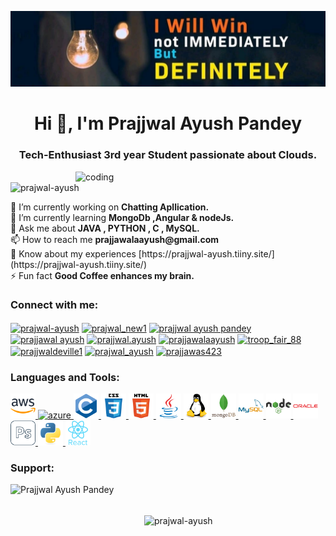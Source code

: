 ![logo](https://github.com/Prajwal-ayush/Prajwal-ayush/blob/master/WhatsApp%20Image%202024-08-05%20at%2001.49.53.jpeg)
<h1 align="center">Hi 👋, I'm Prajjwal Ayush Pandey</h1>
<h3 align="center">Tech-Enthusiast 3rd year Student passionate about Clouds.</h3>
<img align="right" alt="coding" width="400" src="https://i.pinimg.com/originals/54/e3/7d/54e37d8074ebcde1d96c77d7b2a7f310.gif">
<p align="left"> <img src="https://komarev.com/ghpvc/?username=prajwal-ayush&label=Profile%20views&color=0e75b6&style=flat" alt="prajwal-ayush" /> </p>
 🔭 I’m currently working on <strong>Chatting Apllication.</strong><br>
 🌱 I’m currently learning <strong>MongoDb ,Angular & nodeJs.</strong><br>
 💬 Ask me about <strong>JAVA , PYTHON , C , MySQL.</strong><br>
 📫 How to reach me <strong>prajjawalaayush@gmail.com</strong><br>
 📄 Know about my experiences [https://prajjwal-ayush.tiiny.site/](https://prajjwal-ayush.tiiny.site/)<br>
 ⚡ Fun fact <strong>Good Coffee enhances my brain.</strong>
<h3 align="left">Connect with me:</h3>
<p align="left">
<a href="https://codepen.io/prajwal-ayush" target="blank"><img align="center" src="https://raw.githubusercontent.com/rahuldkjain/github-profile-readme-generator/master/src/images/icons/Social/codepen.svg" alt="prajwal-ayush" height="30" width="40" /></a>
<a href="https://twitter.com/prajwal_new1" target="blank"><img align="center" src="https://raw.githubusercontent.com/rahuldkjain/github-profile-readme-generator/master/src/images/icons/Social/twitter.svg" alt="prajwal_new1" height="30" width="40" /></a>
<a href="https://linkedin.com/in/prajjwal ayush pandey" target="blank"><img align="center" src="https://raw.githubusercontent.com/rahuldkjain/github-profile-readme-generator/master/src/images/icons/Social/linked-in-alt.svg" alt="prajjwal ayush pandey" height="30" width="40" /></a>
<a href="https://fb.com/prajjawal ayush" target="blank"><img align="center" src="https://raw.githubusercontent.com/rahuldkjain/github-profile-readme-generator/master/src/images/icons/Social/facebook.svg" alt="prajjawal ayush" height="30" width="40" /></a>
<a href="https://instagram.com/prajjwal.ayush" target="blank"><img align="center" src="https://raw.githubusercontent.com/rahuldkjain/github-profile-readme-generator/master/src/images/icons/Social/instagram.svg" alt="prajjwal.ayush" height="30" width="40" /></a>
<a href="https://www.youtube.com/c/prajjawalaayush" target="blank"><img align="center" src="https://raw.githubusercontent.com/rahuldkjain/github-profile-readme-generator/master/src/images/icons/Social/youtube.svg" alt="prajjawalaayush" height="30" width="40" /></a>
<a href="https://www.codechef.com/users/troop_fair_88" target="blank"><img align="center" src="https://cdn.jsdelivr.net/npm/simple-icons@3.1.0/icons/codechef.svg" alt="troop_fair_88" height="30" width="40" /></a>
<a href="https://www.hackerrank.com/prajjwaldeville1" target="blank"><img align="center" src="https://raw.githubusercontent.com/rahuldkjain/github-profile-readme-generator/master/src/images/icons/Social/hackerrank.svg" alt="prajjwaldeville1" height="30" width="40" /></a>
<a href="https://www.leetcode.com/prajwal_ayush" target="blank"><img align="center" src="https://raw.githubusercontent.com/rahuldkjain/github-profile-readme-generator/master/src/images/icons/Social/leet-code.svg" alt="prajwal_ayush" height="30" width="40" /></a>
<a href="https://auth.geeksforgeeks.org/user/prajjawas423" target="blank"><img align="center" src="https://raw.githubusercontent.com/rahuldkjain/github-profile-readme-generator/master/src/images/icons/Social/geeks-for-geeks.svg" alt="prajjawas423" height="30" width="40" /></a>
</p>
<h3 align="left">Languages and Tools:</h3>
<p align="left"> <a href="https://aws.amazon.com" target="_blank" rel="noreferrer"> <img src="https://raw.githubusercontent.com/devicons/devicon/master/icons/amazonwebservices/amazonwebservices-original-wordmark.svg" alt="aws" width="40" height="40"/> </a> <a href="https://azure.microsoft.com/en-in/" target="_blank" rel="noreferrer"> <img src="https://www.vectorlogo.zone/logos/microsoft_azure/microsoft_azure-icon.svg" alt="azure" width="40" height="40"/> </a> <a href="https://www.cprogramming.com/" target="_blank" rel="noreferrer"> <img src="https://raw.githubusercontent.com/devicons/devicon/master/icons/c/c-original.svg" alt="c" width="40" height="40"/> </a> <a href="https://www.w3schools.com/css/" target="_blank" rel="noreferrer"> <img src="https://raw.githubusercontent.com/devicons/devicon/master/icons/css3/css3-original-wordmark.svg" alt="css3" width="40" height="40"/> </a> <a href="https://www.w3.org/html/" target="_blank" rel="noreferrer"> <img src="https://raw.githubusercontent.com/devicons/devicon/master/icons/html5/html5-original-wordmark.svg" alt="html5" width="40" height="40"/> </a> <a href="https://www.java.com" target="_blank" rel="noreferrer"> <img src="https://raw.githubusercontent.com/devicons/devicon/master/icons/java/java-original.svg" alt="java" width="40" height="40"/> </a> <a href="https://www.linux.org/" target="_blank" rel="noreferrer"> <img src="https://raw.githubusercontent.com/devicons/devicon/master/icons/linux/linux-original.svg" alt="linux" width="40" height="40"/> </a> <a href="https://www.mongodb.com/" target="_blank" rel="noreferrer"> <img src="https://raw.githubusercontent.com/devicons/devicon/master/icons/mongodb/mongodb-original-wordmark.svg" alt="mongodb" width="40" height="40"/> </a> <a href="https://www.mysql.com/" target="_blank" rel="noreferrer"> <img src="https://raw.githubusercontent.com/devicons/devicon/master/icons/mysql/mysql-original-wordmark.svg" alt="mysql" width="40" height="40"/> </a> <a href="https://nodejs.org" target="_blank" rel="noreferrer"> <img src="https://raw.githubusercontent.com/devicons/devicon/master/icons/nodejs/nodejs-original-wordmark.svg" alt="nodejs" width="40" height="40"/> </a> <a href="https://www.oracle.com/" target="_blank" rel="noreferrer"> <img src="https://raw.githubusercontent.com/devicons/devicon/master/icons/oracle/oracle-original.svg" alt="oracle" width="40" height="40"/> </a> <a href="https://www.photoshop.com/en" target="_blank" rel="noreferrer"> <img src="https://raw.githubusercontent.com/devicons/devicon/master/icons/photoshop/photoshop-line.svg" alt="photoshop" width="40" height="40"/> </a> <a href="https://www.python.org" target="_blank" rel="noreferrer"> <img src="https://raw.githubusercontent.com/devicons/devicon/master/icons/python/python-original.svg" alt="python" width="40" height="40"/> </a> <a href="https://reactjs.org/" target="_blank" rel="noreferrer"> <img src="https://raw.githubusercontent.com/devicons/devicon/master/icons/react/react-original-wordmark.svg" alt="react" width="40" height="40"/> </a> </p>
<h3 align="left">Support:</h3>
<p><a href="https://www.buymeacoffee.com/Prajjwal Ayush Pandey"> <img align="left" src="https://cdn.buymeacoffee.com/buttons/v2/default-yellow.png" height="50" width="210" alt="Prajjwal Ayush Pandey" /></a></p><br><br>
<p>&nbsp;<img align="center" src="https://github-readme-stats.vercel.app/api?username=prajwal-ayush&show_icons=true&locale=en" alt="prajwal-ayush" /></p>
